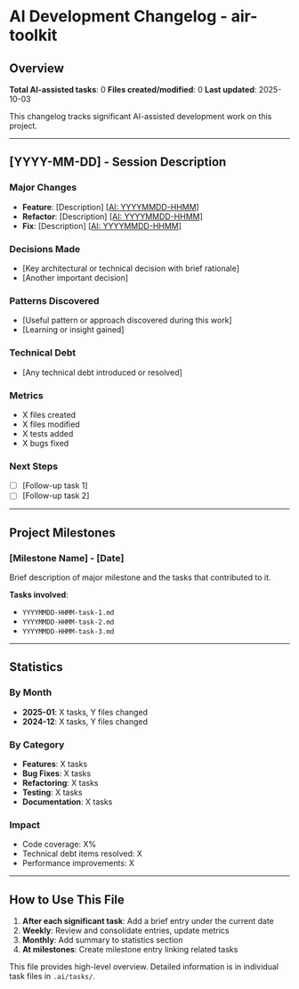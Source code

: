 # AI Development Changelog - air-toolkit

## Overview
**Total AI-assisted tasks**: 0
**Files created/modified**: 0
**Last updated**: 2025-10-03

This changelog tracks significant AI-assisted development work on this project.

---

## [YYYY-MM-DD] - Session Description

### Major Changes
- **Feature**: [Description] [[AI: YYYYMMDD-HHMM]](#)
- **Refactor**: [Description] [[AI: YYYYMMDD-HHMM]](#)
- **Fix**: [Description] [[AI: YYYYMMDD-HHMM]](#)

### Decisions Made
- [Key architectural or technical decision with brief rationale]
- [Another important decision]

### Patterns Discovered
- [Useful pattern or approach discovered during this work]
- [Learning or insight gained]

### Technical Debt
- [Any technical debt introduced or resolved]

### Metrics
- X files created
- X files modified
- X tests added
- X bugs fixed

### Next Steps
- [ ] [Follow-up task 1]
- [ ] [Follow-up task 2]

---

## Project Milestones

### [Milestone Name] - [Date]
Brief description of major milestone and the tasks that contributed to it.

**Tasks involved**:
- `YYYYMMDD-HHMM-task-1.md`
- `YYYYMMDD-HHMM-task-2.md`
- `YYYYMMDD-HHMM-task-3.md`

---

## Statistics

### By Month
- **2025-01**: X tasks, Y files changed
- **2024-12**: X tasks, Y files changed

### By Category
- **Features**: X tasks
- **Bug Fixes**: X tasks
- **Refactoring**: X tasks
- **Testing**: X tasks
- **Documentation**: X tasks

### Impact
- Code coverage: X%
- Technical debt items resolved: X
- Performance improvements: X

---

## How to Use This File

1. **After each significant task**: Add a brief entry under the current date
2. **Weekly**: Review and consolidate entries, update metrics
3. **Monthly**: Add summary to statistics section
4. **At milestones**: Create milestone entry linking related tasks

This file provides high-level overview. Detailed information is in individual task files in `.ai/tasks/`.
